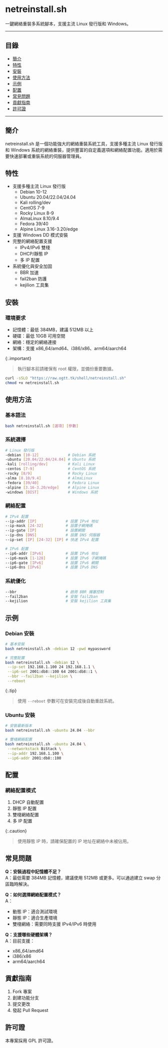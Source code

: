 # netreinstall.sh

一鍵網絡重裝多系統腳本，支援主流 Linux 發行版和 Windows。

---

## 目錄

- [簡介](#簡介)
- [特性](#特性)
- [安裝](#安裝)
- [使用方法](#使用方法)
- [示例](#示例)
- [配置](#配置)
- [常見問題](#常見問題)
- [貢獻指南](#貢獻指南)
- [許可證](#許可證)

---

## 簡介

netreinstall.sh 是一個功能強大的網絡重裝系統工具，支援多種主流 Linux 發行版和 Windows 系統的網絡重裝，提供豐富的自定義選項和網絡配置功能。適用於需要快速部署或重裝系統的伺服器管理員。

## 特性

- 支援多種主流 Linux 發行版
  - Debian 10-12
  - Ubuntu 20.04/22.04/24.04
  - Kali rolling/dev
  - CentOS 7-9
  - Rocky Linux 8-9
  - AlmaLinux 8.10/9.4
  - Fedora 39/40
  - Alpine Linux 3.16-3.20/edge
- 支援 Windows DD 模式安裝
- 完整的網絡配置支援
  - IPv4/IPv6 雙棧
  - DHCP/靜態 IP
  - 多 IP 配置
- 系統優化與安全加固
  - BBR 加速
  - fail2ban 防護
  - kejilion 工具集

## 安裝

### 環境要求

- 記憶體：最低 384MB，建議 512MB 以上
- 硬碟：最低 10GB 可用空間
- 網絡：穩定的網絡連接
- 架構：支援 x86_64/amd64、i386/x86、arm64/aarch64

{:.important}
> 執行腳本前請確保有 root 權限，並備份重要數據。

```bash
curl -sSLO "https://raw.ogtt.tk/shell/netreinstall.sh"
chmod +x netreinstall.sh
```

## 使用方法

### 基本語法

```bash
bash netreinstall.sh [選項] [參數]
```

### 系統選擇

```bash
# Linux 發行版
-debian [10-12]             # Debian 系統
-ubuntu [20.04/22.04/24.04] # Ubuntu 系統
-kali [rolling/dev]         # Kali Linux
-centos [7-9]               # CentOS 系統
-rocky [8/9]                # Rocky Linux
-alma [8.10/9.4]            # AlmaLinux
-fedora [39/40]             # Fedora Linux
-alpine [3.16-3.20/edge]    # Alpine Linux
-windows [DIST]             # Windows 系統
```

### 網絡配置

```bash
# IPv4 配置
--ip-addr [IP]             # 設置 IPv4 地址
--ip-mask [24-32]          # 設置子網掩碼
--ip-gate [IP]             # 設置網關
--ip-dns [DNS]             # 設置 DNS 伺服器
--ip-set [IP] [24-32] [IP] # 快速 IPv4 配置

# IPv6 配置
--ip6-addr [IPv6]          # 設置 IPv6 地址
--ip6-mask [1-128]         # 設置 IPv6 子網掩碼
--ip6-gate [IPv6]          # 設置 IPv6 網關
--ip6-dns [IPv6]           # 設置 IPv6 DNS
```

### 系統優化

```bash
--bbr                      # 啟用 BBR 擁塞控制
--fail2ban                 # 安裝 fail2ban
--kejilion                 # 安裝 kejilion 工具集
```

## 示例

### Debian 安裝

```bash
# 基本安裝
bash netreinstall.sh -debian 12 -pwd mypassword

# 完整配置
bash netreinstall.sh -debian 12 \
 --ip-set 192.168.1.100 24 192.168.1.1 \
 --ip6-set 2001:db8::100 64 2001:db8::1 \
 --bbr --fail2ban --kejilion \
 --reboot
```

{:.tip}
> 使用 `--reboot` 參數可在安裝完成後自動重啟系統。

### Ubuntu 安裝

```bash
# 安裝最新版本
bash netreinstall.sh -ubuntu 24.04 --bbr

# 雙棧網絡配置
bash netreinstall.sh -ubuntu 24.04 \
 --networkstack BiStack \
 --ip-addr 192.168.1.100 \
 --ip6-addr 2001:db8::100
```

## 配置

### 網絡配置模式

1. DHCP 自動配置
2. 靜態 IP 配置
3. 雙棧網絡配置
4. 多 IP 配置

{:.caution}
> 使用靜態 IP 時，請確保配置的 IP 地址在網絡中未被佔用。

## 常見問題

**Q：安裝過程中記憶體不足？**  
A：最低需要 384MB 記憶體，建議使用 512MB 或更多。可以通過建立 swap 分區臨時解決。

**Q：如何選擇網絡配置模式？**  
A：

- 動態 IP：適合測試環境
- 靜態 IP：適合生產環境
- 雙棧網絡：需要同時支援 IPv4/IPv6 時使用

**Q：支援哪些硬體架構？**  
A：目前支援：

- x86_64/amd64
- i386/x86
- arm64/aarch64

## 貢獻指南

1. Fork 專案
2. 創建功能分支
3. 提交更改
4. 發起 Pull Request

## 許可證

本專案採用 GPL 許可證。
